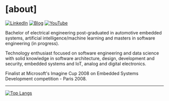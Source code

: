 # [about]
[![LinkedIn](https://img.shields.io/badge/-LinkedIn-blue?style=for-the-badge&logo=Linkedin&logoColor=white&link=https://www.linkedin.com/in/furansa)](https://www.linkedin.com/in/furansa)
[![Blog](https://img.shields.io/badge/-Blog-black?style=for-the-badge&logo=Github&logoColor=white&link=https://desconstruindo.furansa.me)](https://desconstruindo.furansa.me)
[![YouTube](https://img.shields.io/badge/-YouTube-red?style=for-the-badge&logo=Youtube&logoColor=white&link=https://www.youtube.com/channel/UCqjLwgD_PvwXjzRGHiRdjpg)](https://www.youtube.com/channel/UCqjLwgD_PvwXjzRGHiRdjpg)

Bachelor of electrical engineering post-graduated in automotive embedded systems, artificial intelligence/machine learning and masters in software engineering (in progress).

Technology enthusiast focused on software engineering and data science with solid knowledge in software architecture, design, development and security, embedded systems and IoT, analog and digital electronics.

Finalist at Microsoft's Imagine Cup 2008 on Embedded Systems Development competition - Paris 2008.

---
[![Top Langs](https://github-readme-stats.vercel.app/api/top-langs/?username=furansa&layout=compact&hide_border=true)](https://github.com/furansa?tab=repositories)

